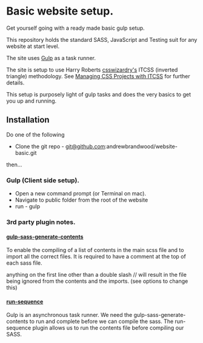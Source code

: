 # Basic website setup.  

Get yourself going with a ready made basic gulp setup.

This repository holds the standard SASS, JavaScript and Testing suit for any website at start level.

The site uses [Gulp](https://www.google.com) as a task runner.

The site is setup to use Harry Roberts [csswizardry's](https://github.com/csswizardry) ITCSS (inverted triangle) methodology. See [Managing CSS Projects with ITCSS](https://speakerdeck.com/dafed/managing-css-projects-with-itcss) for further details.

This setup is purposely light of gulp tasks and does the very basics to get you up and running.

## Installation

Do one of the following

* Clone the git repo - git@github.com:andrewbrandwood/website-basic.git

then...	  

### Gulp (Client side setup).

* Open a new command prompt (or Terminal on mac).
* Navigate to public folder from the root of the website
* run - gulp

### 3rd party plugin notes.

#### [gulp-sass-generate-contents](https://github.com/andrewbrandwood/gulp-sass-generate-contents)
To enable the compiling of a list of contents in the main scss file and to import all the correct files.  It is required to have a comment at the top of each sass file. 

anything on the first line other than a double slash // will result in the file being ignored from the contents and the imports. (see options to change this)

#### [run-sequence](https://www.npmjs.com/package/run-sequence)
Gulp is an asynchronous task runner.  We need the gulp-sass-generate-contents to run and complete before we can compile the sass.  The run-sequence plugin allows us to run the contents file before compiling our SASS. 
